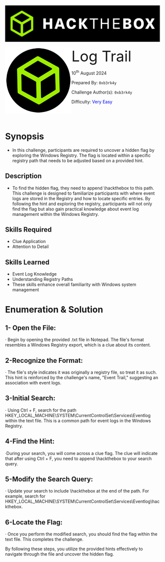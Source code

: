 ![img](assets/banner.png)

<img src='assets/htb.png' style='zoom: 60%;' align=left /> <font size='25'>Log Trail</font>

10<sup>th</sup> August 2024

Prepared By: `0xb3rk4y`

Challenge Author(s): `0xb3rk4y`

Difficulty: <font color='Blue'>Very Easy</font>





<br><br>





# Synopsis

- In this challenge, participants are required to uncover a hidden flag by exploring the Windows Registry. The flag is located within a specific registry path that needs to be adjusted based on a provided hint.

## Description

- To find the hidden flag, they need to append \hackthebox to this path. This challenge is designed to familiarize participants with where event logs are stored in the Registry and how to locate specific entries. By following the hint and exploring the registry, participants will not only find the flag but also gain practical knowledge about event log management within the Windows Registry.

## Skills Required

- Clue Application
- Attention to Detail

## Skills Learned

- Event Log Knowledge
- Understanding Registry Paths
- These skills enhance overall familiarity with Windows system management

# Enumeration & Solution

## 1- Open the File:

· Begin by opening the provided .txt file in Notepad. The file's format resembles a Windows Registry export, which is a clue about its content.



## 2-Recognize the Format:

· The file's style indicates it was originally a registry file, so treat it as such. This hint is reinforced by the challenge's name, "Event Trail," suggesting an association with event logs.



## 3-Initial Search:

· Using Ctrl + F, search for the path       HKEY_LOCAL_MACHINE\SYSTEM\CurrentControlSet\Services\Eventlog within the text file. This is a common path for event logs in the Windows Registry.



## 4-Find the Hint:

·During your search, you will come across a clue flag. The clue will indicate that after 
     using Ctrl + F, you need to append \hackthebox to your search query.



## 5-Modify the Search Query:

· Update your search to include \hackthebox at the end of the path. For example, search   for HKEY_LOCAL_MACHINE\SYSTEM\CurrentControlSet\Services\Eventlog\hackthebox.



## 6-Locate the Flag:

· Once you perform the modified search, you should find the flag within the text file. This completes the challenge.





By following these steps, you utilize the provided hints effectively to navigate through the file and uncover the hidden flag.